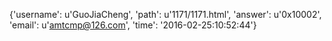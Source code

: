 {'username': u'GuoJiaCheng', 'path': u'1171/1171.html', 'answer': u'0x10002', 'email': u'amtcmp@126.com', 'time': '2016-02-25:10:52:44'}